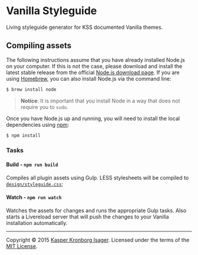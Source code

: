 # Vanilla Styleguide

Living styleguide generator for KSS documented Vanilla themes.

## Compiling assets

The following instructions assume that you have already installed Node.js on your computer. If this is not the case, please download and install the latest stable release from the official [Node.js download page](http://nodejs.org/download/). If you are using [Homebrew](http://brew.sh/), you can also install Node.js via the command line:

```sh
$ brew install node
```

> __Notice__: It is important that you install Node in a way that does not require you to `sudo`.

Once you have Node.js up and running, you will need to install the local dependencies using [npm](http://npmjs.org):

```sh
$ npm install
```

### Tasks

#### Build - `npm run build`
Compiles all plugin assets using Gulp. LESS stylesheets will be compiled to [`design/styleguide.css`](design/styleguide.css);

#### Watch - `npm run watch`
Watches the assets for changes and runs the appropriate Gulp tasks. Also starts a Livereload server that will push the changes to your Vanilla installation automatically.

---
Copyright &copy; 2015 [Kasper Kronborg Isager](https://github.com/kasperisager). Licensed under the terms of the [MIT License](LICENSE.md).
